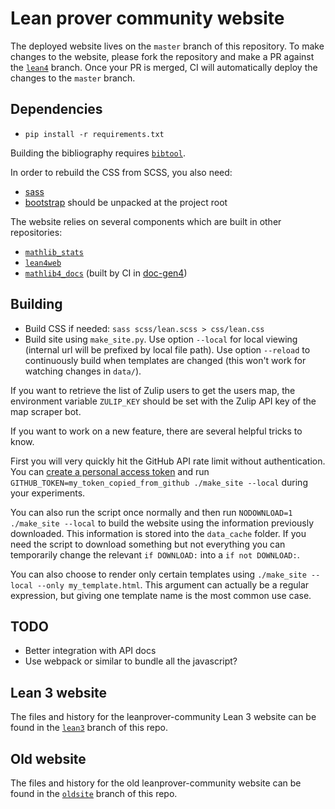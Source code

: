 # Lean prover community website

The deployed website lives on the `master` branch of this repository.
To make changes to the website, please fork the repository and make a PR against the
[`lean4`](https://github.com/leanprover-community/leanprover-community.github.io/tree/lean4)
branch.
Once your PR is merged, CI will automatically deploy the changes to the `master` branch.

## Dependencies

* `pip install -r requirements.txt`

Building the bibliography requires [`bibtool`](https://github.com/ge-ne/bibtool).

In order to rebuild the CSS from SCSS, you also need:

* [sass](https://sass-lang.com/)
* [bootstrap](https://github.com/twbs/bootstrap/archive/v4.4.1.zip)
  should be unpacked at the project root

The website relies on several components which are built in other repositories:
- [`mathlib_stats`](https://github.com/leanprover-community/mathlib_stats)
- [`lean4web`](https://github.com/leanprover-community/lean4web)
- [`mathlib4_docs`](https://github.com/leanprover-community/mathlib4_docs) (built by CI in [doc-gen4](https://github.com/leanprover/doc-gen4/))

## Building

* Build CSS if needed: `sass scss/lean.scss > css/lean.css`
* Build site using `make_site.py`. Use option `--local` for local
  viewing (internal url will be prefixed by local file path).
  Use option `--reload` to continuously build when templates are
  changed (this won't work for watching changes in `data/`).


If you want to retrieve the list of Zulip users to get the users map, the
environment variable `ZULIP_KEY` should be set with the Zulip API key of the
map scraper bot.

If you want to work on a new feature, there are several helpful tricks to know.

First you will very quickly hit the GitHub API rate limit without
authentication. You can 
[create a personal access token](https://docs.github.com/en/authentication/keeping-your-account-and-data-secure/managing-your-personal-access-tokens#creating-a-personal-access-token-classic)
and run `GITHUB_TOKEN=my_token_copied_from_github ./make_site --local` during
your experiments.

You can also run the script once normally and then run
`NODOWNLOAD=1 ./make_site --local` to build the website using the information
previously downloaded. This information is stored into the `data_cache` folder.
If you need the script to download something but not everything you can 
temporarily change the relevant `if DOWNLOAD:` into a `if not DOWNLOAD:`.

You can also choose to render only certain templates using
`./make_site --local --only my_template.html`.
This argument can actually be a regular expression, but giving one template
name is the most common use case.


## TODO

* Better integration with API docs
* Use webpack or similar to bundle all the javascript?

## Lean 3 website

The files and history for the leanprover-community Lean 3 website can be found in the
[`lean3`](https://github.com/leanprover-community/leanprover-community.github.io/tree/lean3) branch of this repo.

## Old website

The files and history for the old leanprover-community website can be found in the
[`oldsite`](https://github.com/leanprover-community/leanprover-community.github.io/tree/oldsite) branch of this repo.
